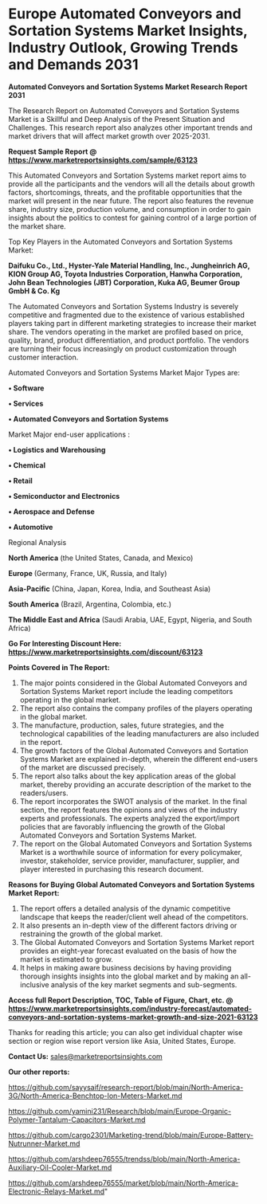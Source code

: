 # Europe Automated Conveyors and Sortation Systems Market Insights, Industry Outlook, Growing Trends and Demands 2031

<strong>Automated Conveyors and Sortation Systems Market Research Report 2031</strong>

The Research Report on Automated Conveyors and Sortation Systems Market is a Skillful and Deep Analysis of the Present Situation and Challenges. This research report also analyzes other important trends and market drivers that will affect market growth over 2025-2031.

<strong>Request Sample Report @ <a href=https://www.marketreportsinsights.com/sample/63123>https://www.marketreportsinsights.com/sample/63123</a></strong>

This Automated Conveyors and Sortation Systems market report aims to provide all the participants and the vendors will all the details about growth factors, shortcomings, threats, and the profitable opportunities that the market will present in the near future. The report also features the revenue share, industry size, production volume, and consumption in order to gain insights about the politics to contest for gaining control of a large portion of the market share.

Top Key Players in the Automated Conveyors and Sortation Systems Market:

<strong>Daifuku Co., Ltd., Hyster-Yale Material Handling, Inc., Jungheinrich AG, KION Group AG, Toyota Industries Corporation, Hanwha Corporation, John Bean Technologies (JBT) Corporation, Kuka AG, Beumer Group GmbH & Co. Kg</strong>

The Automated Conveyors and Sortation Systems Industry is severely competitive and fragmented due to the existence of various established players taking part in different marketing strategies to increase their market share. The vendors operating in the market are profiled based on price, quality, brand, product differentiation, and product portfolio. The vendors are turning their focus increasingly on product customization through customer interaction.

Automated Conveyors and Sortation Systems Market Major Types are:

<strong>• Software

• Services

• Automated Conveyors and Sortation Systems</strong>

Market Major end-user applications :

<strong>• Logistics and Warehousing

• Chemical

• Retail

• Semiconductor and Electronics

• Aerospace and Defense

• Automotive</strong>

Regional Analysis

</u><strong><b>North America</b></strong> (the United States, Canada, and Mexico)

<strong><b>Europe </b></strong>(Germany, France, UK, Russia, and Italy)

<strong><b>Asia-Pacific</b></strong> (China, Japan, Korea, India, and Southeast Asia)

<strong><b>South America</b></strong> (Brazil, Argentina, Colombia, etc.)

<strong><b>The Middle East and Africa</b></strong> (Saudi Arabia, UAE, Egypt, Nigeria, and South Africa)

<strong>Go For Interesting Discount Here: <a href=https://www.marketreportsinsights.com/discount/63123>https://www.marketreportsinsights.com/discount/63123</a></strong>

<strong>Points Covered in The Report:</strong>
<ol>
  <li>The major points considered in the Global Automated Conveyors and Sortation Systems Market report include the leading competitors operating in the global market.</li>
  <li>The report also contains the company profiles of the players operating in the global market.</li>
  <li>The manufacture, production, sales, future strategies, and the technological capabilities of the leading manufacturers are also included in the report.</li>
  <li>The growth factors of the Global Automated Conveyors and Sortation Systems Market are explained in-depth, wherein the different end-users of the market are discussed precisely.</li>
  <li>The report also talks about the key application areas of the global market, thereby providing an accurate description of the market to the readers/users.</li>
  <li>The report incorporates the SWOT analysis of the market. In the final section, the report features the opinions and views of the industry experts and professionals. The experts analyzed the export/import policies that are favorably influencing the growth of the Global Automated Conveyors and Sortation Systems Market.</li>
  <li>The report on the Global Automated Conveyors and Sortation Systems Market is a worthwhile source of information for every policymaker, investor, stakeholder, service provider, manufacturer, supplier, and player interested in purchasing this research document.</li>
</ol>
<strong>Reasons for Buying Global Automated Conveyors and Sortation Systems Market Report:</strong>

<ol>
  <li>The report offers a detailed analysis of the dynamic competitive landscape that keeps the reader/client well ahead of the competitors.</li>
  <li>It also presents an in-depth view of the different factors driving or restraining the growth of the global market.</li>
  <li>The Global Automated Conveyors and Sortation Systems Market report provides an eight-year forecast evaluated on the basis of how the market is estimated to grow.</li>
  <li>It helps in making aware business decisions by having providing thorough insights insights into the global market and by making an all-inclusive analysis of the key market segments and sub-segments.</li>
</ol>
<strong>Access full Report Description, TOC, Table of Figure, Chart, etc. @ <a href=https://www.marketreportsinsights.com/industry-forecast/automated-conveyors-and-sortation-systems-market-growth-and-size-2021-63123>https://www.marketreportsinsights.com/industry-forecast/automated-conveyors-and-sortation-systems-market-growth-and-size-2021-63123</a></strong>


Thanks for reading this article; you can also get individual chapter wise section or region wise report version like Asia, United States, Europe.

<strong>Contact Us:</strong>
sales@marketreportsinsights.com

<strong>Our other reports:</strong>

<a href=https://github.com/sayysaif/research-report/blob/main/North-America-3G/North-America-Benchtop-Ion-Meters-Market.md>https://github.com/sayysaif/research-report/blob/main/North-America-3G/North-America-Benchtop-Ion-Meters-Market.md</a>

<a href=https://github.com/yamini231/Research/blob/main/Europe-Organic-Polymer-Tantalum-Capacitors-Market.md>https://github.com/yamini231/Research/blob/main/Europe-Organic-Polymer-Tantalum-Capacitors-Market.md</a>

<a href=https://github.com/cargo2301/Marketing-trend/blob/main/Europe-Battery-Nutrunner-Market.md>https://github.com/cargo2301/Marketing-trend/blob/main/Europe-Battery-Nutrunner-Market.md</a>

<a href=https://github.com/arshdeep76555/trendss/blob/main/North-America-Auxiliary-Oil-Cooler-Market.md>https://github.com/arshdeep76555/trendss/blob/main/North-America-Auxiliary-Oil-Cooler-Market.md</a>

<a href=https://github.com/arshdeep76555/market/blob/main/North-America-Electronic-Relays-Market.md>https://github.com/arshdeep76555/market/blob/main/North-America-Electronic-Relays-Market.md</a>"
